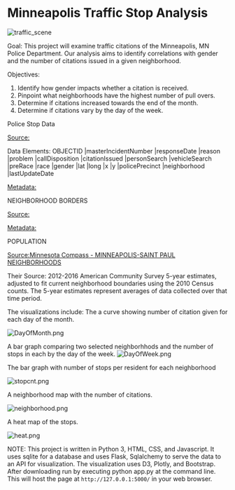 # Minneapolis Traffic Stop Analysis

![traffic_scene](https://raw.githubusercontent.com/mccallkm/Team_Bostock/master/copstop/static/images/MplsSL.jpg)

Goal:
This project will examine traffic citations of the Minneapolis, MN Police Department. Our analysis aims to identify correlations with gender and the number of citations issued in a given neighborhood.

Objectives:
1. Identify how gender impacts whether a citation is received.
2. Pinpoint what neighborhoods have the highest number of pull overs.
3. Determine if citations increased towards the end of the month.
4. Determine if citations vary by the day of the week.

Police Stop Data

[Source:](https://opendata.minneapolismn.gov/datasets/police-stop-data)

Data Elements:
OBJECTID |masterIncidentNumber |responseDate |reason |problem |callDisposition |citationIssued 
|personSearch |vehicleSearch |preRace |race |gender |lat |long |x |y |policePrecinct |neighborhood |lastUpdateDate 

[Metadata:](https://www.arcgis.com/home/item.html?id=215b4b543d894750aef86c725b56ee2a)

NEIGHBORHOOD BORDERS

[Source:](https://opendata.minneapolismn.gov/datasets/7f88316841ce471faa33c89035fb69e8_0?geometry=-93.728%2C44.886%2C-92.685%2C45.056)

[Metadata:](https://www.arcgis.com/home/item.html?id=7f88316841ce471faa33c89035fb69e8)

POPULATION

[Source:Minnesota Compass - MINNEAPOLIS-SAINT PAUL NEIGHBORHOODS](https://www.mncompass.org/profiles/neighborhoods/minneapolis-saint-paul)

Their Source: 2012-2016 American Community Survey 5-year estimates, adjusted to fit current neighborhood boundaries using the 2010 Census counts. The 5-year estimates represent averages of data collected over that time period.

The visualizations include: The a curve showing number of citation given for each day of the month.

![DayOfMonth.png](https://raw.githubusercontent.com/mccallkm/Team_Bostock/master/copstop/static/images/DayOfMonth.png)

A bar graph comparing two selected neighborhhods and the number of stops in each by the day of the week.
![DayOfWeek.png](https://raw.githubusercontent.com/mccallkm/Team_Bostock/master/copstop/static/images/DayOfWeek.png)

The bar graph with number of stops per resident for each neighborhood 

![stopcnt.png](https://raw.githubusercontent.com/mccallkm/Team_Bostock/master/copstop/static/images/stopcnt.png)

A neighborhood map with the number of citations.

![neighborhood.png](https://raw.githubusercontent.com/mccallkm/Team_Bostock/master/copstop/static/images/neighborhood.png)

A heat map of the stops.

![heat.png](https://raw.githubusercontent.com/mccallkm/Team_Bostock/master/copstop/static/images/heat.png)

NOTE: This project is written in Python 3, HTML, CSS, and Javascript. It uses sqlite for a database and uses Flask, Sqlalchemy to serve the data to an API for visualization.  The visualization uses D3, Plotly, and Bootstrap. 
After downloading run by executing python app.py at the command line. This will host the page at `http://127.0.0.1:5000/` in your web browser. 
